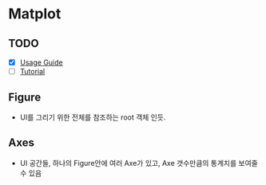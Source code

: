 # Matplot

## TODO
- [x] [Usage Guide](https://matplotlib.org/stable/tutorials/introductory/usage.html#sphx-glr-tutorials-introductory-usage-py)
- [ ] [Tutorial](https://matplotlib.org/stable/tutorials/introductory/pyplot.html#sphx-glr-tutorials-introductory-pyplot-py)

## Figure
- UI를 그리기 위한 전체를 참조하는 root 객체 인듯.

## Axes
- UI 공간들, 하나의 Figure안에 여러 Axe가 있고, Axe 갯수만큼의 통계치를 보여줄 수 있음
